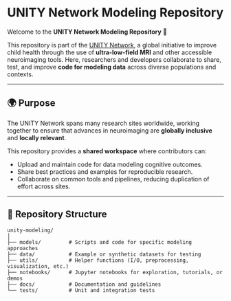 # UNITY Network Modeling Repository

Welcome to the **UNITY Network Modeling Repository** 👋  

This repository is part of the [UNITY Network](https://www.unity-mri.com/), a global initiative to improve child health through the use of **ultra-low-field MRI** and other accessible neuroimaging tools. Here, researchers and developers collaborate to share, test, and improve **code for modeling data** across diverse populations and contexts.

---

## 🌍 Purpose

The UNITY Network spans many research sites worldwide, working together to ensure that advances in neuroimaging are **globally inclusive** and **locally relevant**.  

This repository provides a **shared workspace** where contributors can:  
- Upload and maintain code for data modeling cognitive outcomes.  
- Share best practices and examples for reproducible research.  
- Collaborate on common tools and pipelines, reducing duplication of effort across sites.  

---

## 📂 Repository Structure

```
unity-modeling/
│
├── models/         # Scripts and code for specific modeling approaches
├── data/           # Example or synthetic datasets for testing
├── utils/          # Helper functions (I/O, preprocessing, visualization, etc.)
├── notebooks/      # Jupyter notebooks for exploration, tutorials, or demos
├── docs/           # Documentation and guidelines
└── tests/          # Unit and integration tests
```